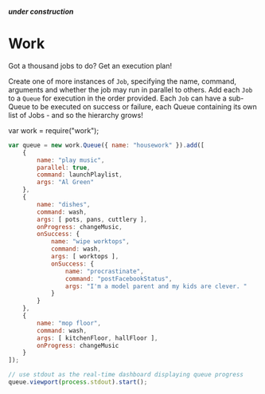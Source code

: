 ***under construction***

Work
====
Got a thousand jobs to do? Get an execution plan!

Create one of more instances of `Job`, specifying the name, command, arguments and whether the job may run in parallel to others. Add each `Job` to a `Queue` for execution in the order provided. Each `Job` can have a sub-Queue to be executed on success or failure, each Queue containing its own list of Jobs - and so the hierarchy grows! 

var work = require("work");
```javascript    
var queue = new work.Queue({ name: "housework" }).add([
    {
        name: "play music", 
        parallel: true,
        command: launchPlaylist,
        args: "Al Green"
    },
    { 
        name: "dishes", 
        command: wash, 
        args: [ pots, pans, cuttlery ],
        onProgress: changeMusic,
        onSuccess: {
            name: "wipe worktops",
            command: wash,
            args: [ worktops ],
            onSuccess: {
                name: "procrastinate",
                command: "postFacebookStatus",
                args: "I'm a model parent and my kids are clever. "
            }
        }
    },
    {
        name: "mop floor",
        command: wash,
        args: [ kitchenFloor, hallFloor ],
        onProgress: changeMusic
    }
]);

// use stdout as the real-time dashboard displaying queue progress
queue.viewport(process.stdout).start();
```